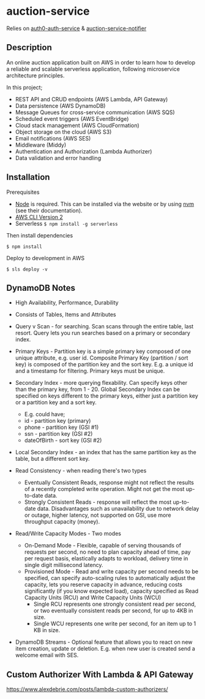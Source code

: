 # auction-service

Relies on [auth0-auth-service](https://github.com/AndrewCathcart/auth0-auth-service) & [auction-service-notifier](https://github.com/AndrewCathcart/auction-service)

## Description

An online auction application built on AWS in order to learn how to develop a reliable and scalable serverless application, following microservice architecture principles.

In this project;

- REST API and CRUD endpoints (AWS Lambda, API Gateway)
- Data persistence (AWS DynamoDB)
- Message Queues for cross-service communication (AWS SQS)
- Scheduled event triggers (AWS EventBridge)
- Cloud stack management (AWS CloudFormation)
- Object storage on the cloud (AWS S3)
- Email notifications (AWS SES)
- Middleware (Middy)
- Authentication and Authorization (Lambda Authorizer)
- Data validation and error handling

## Installation

Prerequisites

- [Node](https://nodejs.org/en/) is required. This can be installed via the website or by using [nvm](https://github.com/nvm-sh/nvm) (see their documentation).
- [AWS CLI Version 2](https://docs.aws.amazon.com/cli/latest/userguide/install-cliv2.html)
- Serverless `$ npm install -g serverless`

Then install dependencies

`$ npm install`

Deploy to development in AWS

`$ sls deploy -v`

## DynamoDB Notes

- High Availability, Performance, Durability
- Consists of Tables, Items and Attributes
- Query v Scan - for searching. Scan scans through the entire table, last resort. Query lets you run searches based on a primary or secondary index.
- Primary Keys - Partition key is a simple primary key composed of one unique attribute, e.g. user id. Composite Primary Key (partition / sort key) is composed of the partition key and the sort key. E.g. a unique id and a timestamp for filtering. Primary keys must be unique.
- Secondary Index - more querying flexability. Can specify keys other than the primary key, from 1 - 20. Global Secondary Index can be specified on keys different to the primary keys, either just a partition key or a partition key and a sort key.

  - E.g. could have;
  - id - partition key (primary)
  - phone - partition key (GSI #1)
  - ssn - partition key (GSI #2)
  - dateOfBirth - sort key (GSI #2)

- Local Secondary Index - an index that has the same partition key as the table, but a different sort key.
- Read Consistency - when reading there's two types
  - Eventually Consistent Reads, response might not reflect the results of a recently completed write operation. Might not get the most up-to-date data.
  - Strongly Consistent Reads - response will reflect the most up-to-date data. Disadvantages such as unavailability due to network delay or outage, higher latency, not supported on GSI, use more throughput capacity (money).
- Read/Write Capacity Modes - Two modes
  - On-Demand Mode - Flexible, capable of serving thousands of requests per second, no need to plan capacity ahead of time, pay per request basis, elastically adapts to workload, delivery time in single digit millisecond latency.
  - Provisioned Mode - Read and write capacity per second needs to be specified, can specify auto-scaling rules to automatically adjust the capacity, lets you reserve capacity in advance, reducing costs significantly (if you know expected load), capacity specified as Read Capacity Units (RCU) and Write Capacity Units (WCU)
    - Single RCU represents one strongly consistent read per second, or two eventually consistent reads per second, for up to 4KB in size.
    - Single WCU represents one write per second, for an item up to 1 KB in size.
- DynamoDB Streams - Optional feature that allows you to react on new item creation, update or deletion. E.g. when new user is created send a welcome email with SES.

## Custom Authorizer With Lambda & API Gateway

https://www.alexdebrie.com/posts/lambda-custom-authorizers/
